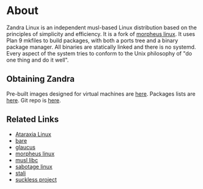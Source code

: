 # About
 
Zandra Linux is an independent musl-based Linux distribution based on
the principles of simplicity and efficiency. It is a fork of
[morpheus linux](http://morpheus.2f30.org). It uses Plan 9 mkfiles to
build packages, with both a ports tree and a binary package manager.
All binaries are statically linked and there is no systemd. Every
aspect of the system tries to conform to the Unix philosophy of "do
one thing and do it well".

## Obtaining Zandra

Pre-built images designed for virtual machines are
[here](https://zandra.xyz/img). Packages lists are
[here](https://zandra.xyz/pkg). Git repo is
[here](https://git.zandra.xyz).

## Related Links

* [Ataraxia Linux](https://ataraxialinux.github.io/)
* [bare](https://github.com/uggedal/bare/)
* [glaucus](https://www.glaucuslinux.org/)
* [morpheus linux](http://morpheus.2f30.org/)
* [musl libc](http://musl.libc.org/)
* [sabotage linux](http://sabo.xyz/)
* [stali](http://sta.li/)
* [suckless project](http://suckless.org/)

